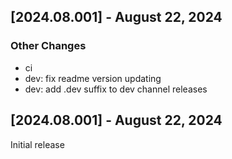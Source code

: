 ## [2024.08.001] - August 22, 2024

### Other Changes
- ci
- dev: fix readme version updating
- dev: add .dev suffix to dev channel releases

## [2024.08.001] - August 22, 2024

Initial release
